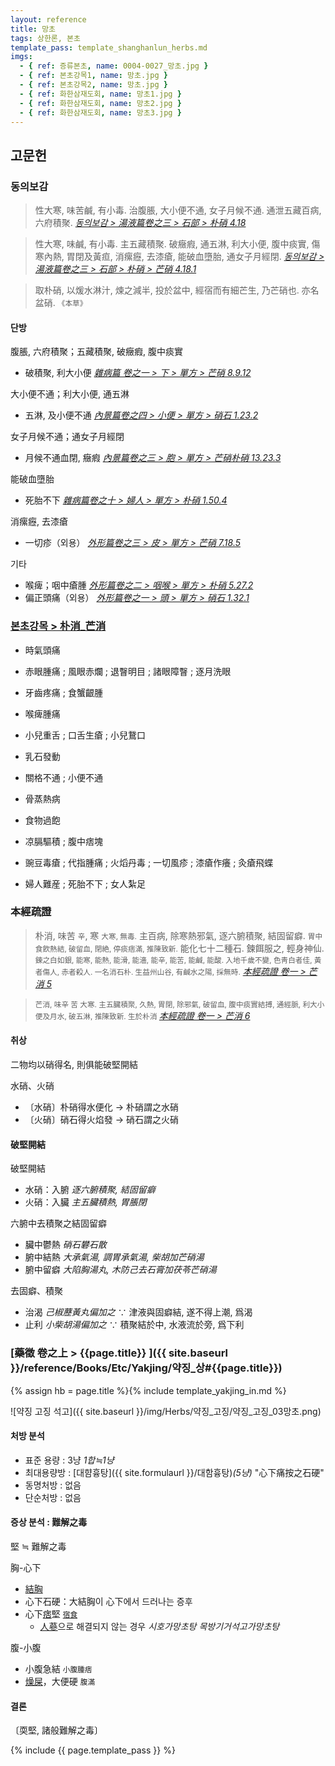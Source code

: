 ```yaml
---
layout: reference
title: 망초
tags: 상한론, 본초
template_pass: template_shanghanlun_herbs.md
imgs:
  - { ref: 증류본초, name: 0004-0027_망초.jpg }
  - { ref: 본초강목1, name: 망초.jpg }
  - { ref: 본초강목2, name: 망초.jpg }
  - { ref: 화한삼재도회, name: 망초1.jpg }
  - { ref: 화한삼재도회, name: 망초2.jpg }
  - { ref: 화한삼재도회, name: 망초3.jpg }
---
```


## 고문헌

### 동의보감

> 性大寒, 味苦鹹, 有小毒. 治腹脹, 大小便不通, 女子月候不通. 通泄五藏百病, 六府積聚. _[동의보감 > 湯液篇卷之三 > 石部 >  朴硝 4.18](https://mediclassics.kr/books/8/volume/22/#content_1368)_

> 性大寒, 味鹹, 有小毒. 主五藏積聚. 破癥瘕, 通五淋, 利大小便, 腹中痰實, 傷寒內熱, 胃閉及黃疸, 消瘰癧, 去漆瘡, 能破血墮胎, 通女子月經閉. _[동의보감 > 湯液篇卷之三 > 石部 > 朴硝 >  芒硝 4.18.1](https://mediclassics.kr/books/8/volume/22/#content_1373)_

> 取朴硝, 以煖水淋汁, 煉之減半, 投於盆中, 經宿而有細芒生, 乃芒硝也. 亦名盆硝.  <small>《本草》</small>

#### 단방

腹脹, 六府積聚；五藏積聚, 破癥瘕, 腹中痰實
* 破積聚, 利大小便 _[雜病篇 卷之一 > 下 > 單方 > 芒硝 8.9.12](https://mediclassics.kr/books/8/volume/9/#content_1098)_

大小便不通；利大小便, 通五淋
* 五淋, 及小便不通 _[內景篇卷之四 > 小便 > 單方 >  硝石 1.23.2](https://mediclassics.kr/books/8/volume/4/#content_422)_

女子月候不通；通女子月經閉
* 月候不通血閉, 癥瘕 _[內景篇卷之三 > 胞 > 單方 >  芒硝朴硝 13.23.3](https://mediclassics.kr/books/8/volume/3/#content_1399)_

能破血墮胎
* 死胎不下 _[雜病篇卷之十 > 婦人 > 單方 >  朴硝 1.50.4](https://mediclassics.kr/books/8/volume/18/#content_1076)_

消瘰癧, 去漆瘡
* 一切疹（외용） _[外形篇卷之三 > 皮 > 單方 >  芒硝 7.18.5](https://mediclassics.kr/books/8/volume/7/#content_1381)_

기타
* 喉痺；咽中瘡腫 _[外形篇卷之二 > 咽喉 > 單方 >  朴硝 5.27.2](https://mediclassics.kr/books/8/volume/6/#content_1349)_
* 偏正頭痛（외용） _[外形篇卷之一 > 頭 > 單方 >  硝石 1.32.1](https://mediclassics.kr/books/8/volume/5/#content_324)_


### [본초강목 > 朴消_芒消]()

* 時氣頭痛
* 赤眼腫痛 ; 風眼赤爛 ; 退瞖明目 ; 諸眼障瞖 ; 逐月洗眼
* 牙齒疼痛 ; 食蟹齦腫
* 喉痺腫痛
* 小兒重舌 ; 口舌生瘡 ; 小兒鵞口
* 乳石發動

* 關格不通 ; 小便不通

* 骨蒸熱病
* 食物過飽
* 凉膈驅積 ; 腹中痞塊

* 豌豆毒瘡 ; 代指腫痛 ; 火熖丹毒 ; 一切風疹 ; 漆瘡作癢 ; 灸瘡飛蝶
* 婦人難産 ; 死胎不下 ; 女人紮足


### 本經疏證

> 朴消, 味苦 <small>辛</small>, 寒 <small>大寒, 無毒.</small> 主百病, 除寒熱邪氣, 逐六腑積聚, 結固留癖. <small>胃中食飮熱結, 破留血, 閉絶, 停痰痞滿, 推陳致新.</small> 能化七十二種石. 鍊餌服之, 輕身神仙. <small>鍊之白如銀, 能寒, 能熱, 能滑, 能濇, 能辛, 能苦, 能鹹, 能酸. 入地千歲不變, 色靑白者佳, 黃者傷人, 赤者殺人. 一名消石朴. 生益州山谷, 有鹹水之陽, 採無時.</small> _[本經疏證 卷一 > 芒消 5](https://mediclassics.kr/books/154/volume/1/#content_42)_

> <small>芒消, 味辛 苦 大寒. 主五臟積聚, 久熱, 胃閉, 除邪氣, 破留血, 腹中痰實結搏, 通經脈, 利大小便及月水, 破五淋, 推陳致新. 生於朴消 </small> _[本經疏證 卷一 > 芒消 6](https://mediclassics.kr/books/154/volume/1/#content_44)_


#### 취상

二物均以硝得名, 則俱能破堅開結

水硝、火硝
* 〔水硝〕朴硝得水便化 → 朴硝謂之水硝
* 〔火硝〕硝石得火焰發 → 硝石謂之火硝

#### 破堅開結

破堅開結
* 水硝：入腑 _逐六腑積聚, 結固留癖_
* 火硝：入臟 _主五臟積熱, 胃脹閉_

六腑中去積聚之結固留癖
* 臟中鬱熱 _硝石礬石散_
* 腑中結熱 _大承氣湯, 調胃承氣湯, 柴胡加芒硝湯_
* 腑中留癖 _大陷胸湯丸, 木防己去石膏加茯苓芒硝湯_

去固癖、積聚
* 治渴 _己椒藶黃丸偏加之_ ∵ 津液與固癖結, 遂不得上潮, 爲渴
* 止利 _小柴胡湯偏加之_ ∵ 積聚結於中, 水液流於旁, 爲下利



### [藥徵 卷之上 > {{page.title}} ]({{ site.baseurl }}/reference/Books/Etc/Yakjing/약징_상#{{page.title}})

{% assign hb = page.title %}{% include template_yakjing_in.md %}

![약징 고징 석고]({{ site.baseurl }}/img/Herbs/약징_고징/약징_고징_03망초.png)

#### 처방 분석

* 표준 용량 : 3냥 _1합≒1냥_
* 최대용량방 : [대햠흉탕]({{ site.formulaurl }}/대함흉탕)_(5냥)_ "心下痛按之石硬"
* 동명처방 : 없음
* 단순처방 : 없음

#### 증상 분석 : 難解之毒

堅 ≒ 難解之毒

胸-心下
* [結胸]({{site.sympurl}}/결흉)
* 心下石硬：大結胸이 心下에서 드러나는 증후
* 心下[痞]({{site.sympurl}}/비)堅 <small>[宿食]({{site.sympurl}}/숙식)</small>
  - [人蔘]({{site.herburl}}/인삼)으로 해결되지 않는 경우 _시호가망초탕_ _목방기거석고가망초탕_

腹-小腹
* 小腹急結 <small>小腹腫痞</small>
* [燥屎]({{site.sympurl}}/조시)，大便硬 <small>腹滿</small>


#### 결론

〔耎堅, 諸般難解之毒〕


{% include {{ page.template_pass }} %}
